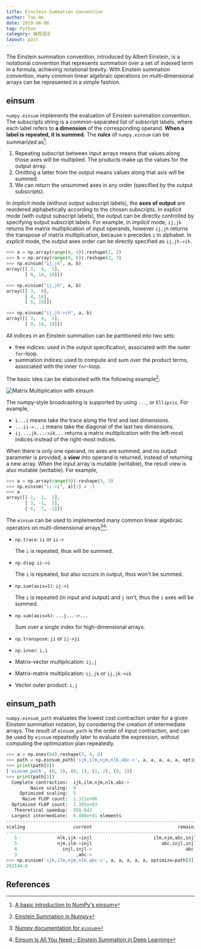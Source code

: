 ```yaml
---
title: Einstein Summation Convention
author: Tao He
date: 2019-06-06
tag: Python
category: 编程语言
layout: post
---
```


The Einstein summation convention, introduced by Albert Einstein, is a notational
convention that represents summation over a set of indexed term in a formula, achieving
notational brevity. With Einstein summation convention, many common linear algebraic
operations on multi-dimensional arrays can be represented in a simple fashion.

<!--more-->

einsum
------

`numpy.einsum` implements the evaluation of Einstein summation convention. The subscripts
string is a common-separated list of subscript labels, where each label refers to **a
dimension** of the corresponding operand. **When a label is repeated, it is summed.** The
_**rules**_ of `numpy.einsum` can be summarized as[^1]:

1. Repeating subscript between input arrays means that values along those axes will be
   multiplied. The products make up the values for the output array.
2. Omitting a latter from the output means values along that axis will be summed.
3. We can return the unsummed axes in any order (specified by the output subscripts).

In _implicit_ mode (without output subscript labels), the **axes of output** are reordered
alphabetically according to the chosen subscripts. In _explicit_ mode (with output
subscript labels), the output can be directly controlled by specifying output subscript
labels. For example, in _implicit_ mode, `ij,jk` returns the matrix multiplication of
input operands, however `ij,jh` returns the transpose of matrix multiplication, because
`h` precedes `i` in alphabet. In _explicit_ mode, the output axes order can be directly
specified as `ij,jh->ih`.

```python
>>> a = np.array(range(0, 4)).reshape(2, 2)
>>> b = np.array(range(0, 6)).reshape(2, 3)
>>> np.einsum("ij,jk", a, b)
array([[ 3,  4,  5],
       [ 9, 14, 19]])

>>> np.einsum("ij,jh", a, b)
array([[ 3,  9],
       [ 4, 14],
       [ 5, 19]])

>>> np.einsum("ij,jh->ih", a, b)
array([[ 3,  4,  5],
       [ 9, 14, 19]])
```

All indices in an Einstein summation can be partitioned into two sets:

+ free indices: used in the output specification, associated with the outer `for`-loop.
+ summation indices: used to compute and sum over the product terms, associated with the
  inner `for`-loop.

The basic idea can be elaborated with the following example[^4]:

![Matrix Multiplication with `einsum`]({{site.url}}/resource/einsum_in_numpy/einsum_matrix_multiplication.png)

The numpy-style broadcasting is supported by using `...`, or `Ellipsis`. For example,

+ `i...i` means take the trace along the first and last dimensions.
+ `...ii->...i` means take the diagonal of the last two dimensions.
+ `ij...,jk...->ik...` returns a matrix multiplication with the left-most indices instead
  of the right-most indices.

When there is only one operand, no axes are summed, and no output parameter is provided,
a **view** into operand is returned, instead of returning a new array. When the input array
is mutable (writable), the result view is also mutable (writable). For example,

```python
>>> a = np.array(range(9)).reshape(3, 3)
>>> np.einsum("ii->i", a)[:] = -1
>>> a
array([[-1,  1,  2],
       [ 3, -1,  5],
       [ 6,  7, -1]])
```

The `einsum` can be used to implemented many common linear algebraic operators on
multi-dimensional arrays[^2][^3]:

+ `np.trace`: `ii` or `ii->`

  The `i` is repeated, thus will be summed.

+ `np.diag`: `ii->i`

  The `i` is repeated, but also occurs in output, thus won't be summed.

+ `np.sum(axis=1)`: `ij->i`

  The `i` is repeated (in input and output) and `j` isn't, thus the `i` axes will be summed.

+ `np.sum(axis=k)`: `...j...->...`

  Sum over a single index for high-dimensional arrays.

+ `np.transpose`: `ji` or `ij->ji`

+ `np.inner`: `i,i`

+ Matrix-vector multiplication: `ij,j`

+ Matrix-matrix multiplication: `ij,jk` or `ij,jk->ik`

+ Vector outer product: `i,j`

einsum_path
-----------

`numpy.einsum_path` evaluates the lowest cost contraction order for a given Einstein
summation notation, by considering the creation of intermediate arrays. The result of
`einsum_path` is the order of input contraction, and can be used by `einsum` repeatedly
later to evaluate the expression, without computing the optimization plan repeatedly.

```python
>>> a = np.ones(64).reshape(2, 4, 8)
>>> path = np.einsum_path('ijk,ilm,njm,nlk,abc->', a, a, a, a, a, optimize='optimal')
>>> print(path[0])
['einsum_path', (0, 3), (0, 1), (1, 2), (0, 1)]
>>> print(path[1])
  Complete contraction:  ijk,ilm,njm,nlk,abc->
         Naive scaling:  9
     Optimized scaling:  5
      Naive FLOP count:  1.311e+06
  Optimized FLOP count:  2.305e+03
   Theoretical speedup:  568.642
  Largest intermediate:  6.400e+01 elements
--------------------------------------------------------------------------
scaling                  current                                remaining
--------------------------------------------------------------------------
   5               nlk,ijk->injl                       ilm,njm,abc,injl->
   5               njm,ilm->injl                          abc,injl,injl->
   4                 injl,injl->                                   abc,->
   3                      ,abc->                                       ->
>>> np.einsum('ijk,ilm,njm,nlk,abc->', a, a, a, a, a, optimize=path[0])
262144.0
```

References
----------

[^1]: [A basic introduction to NumPy's einsum](http://ajcr.net/Basic-guide-to-einsum/)
[^2]: [Numpy documentation for `einsum`](https://docs.scipy.org/doc/numpy-1.16.0/reference/generated/numpy.einsum.html)
[^3]: [Einsum Is All You Need – Einstein Summation in Deep Learning](https://rockt.github.io/2018/04/30/einsum)
[^4]: [Einstein Summation in Numpy](https://obilaniu6266h16.wordpress.com/2016/02/04/einstein-summation-in-numpy/)
